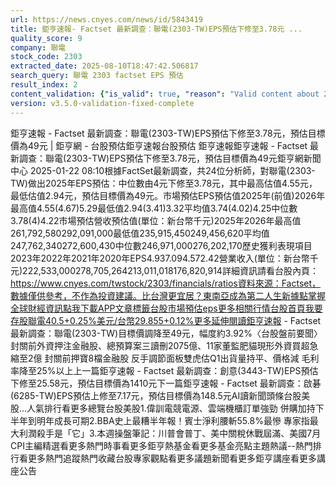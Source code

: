 ```yaml
---
url: https://news.cnyes.com/news/id/5843419
title: 鉅亨速報- Factset 最新調查：聯電(2303-TW)EPS預估下修至3.78元 ...
quality_score: 9
company: 聯電
stock_code: 2303
extracted_date: 2025-08-10T18:47:42.506817
search_query: 聯電 2303 factset EPS 預估
result_index: 2
content_validation: {"is_valid": true, "reason": "Valid content about 2303"}
version: v3.5.0-validation-fixed-complete
---
```


鉅亨速報 - Factset 最新調查：聯電(2303-TW)EPS預估下修至3.78元，預估目標價為49元 | 鉅亨網 - 台股預估‌‌鉅亨速報台股預估 鉅亨速報鉅亨速報 - Factset 最新調查：聯電(2303-TW)EPS預估下修至3.78元，預估目標價為49元鉅亨網新聞中心 2025-01-22 08:10‌根據FactSet最新調查，共24位分析師，對聯電(2303-TW)做出2025年EPS預估：中位數由4元下修至3.78元，其中最高估值4.55元，最低估值2.94元，預估目標價為49元。市場預估EPS預估值2025年(前值)2026年最高值4.55(4.67)5.29最低值2.94(3.41)3.32平均值3.74(4.02)4.25中位數3.78(4)4.22市場預估營收‌預估值(單位：新台幣千元)2025年2026年最高值261,792,580292,091,000最低值235,915,450249,456,620平均值247,762,340272,600,430中位數246,971,000276,202,170歷史獲利表現項目2023年2022年2021年2020年EPS4.937.094.572.42營業收入(單位：新台幣千元)222,533,000278,705,264213,011,018176,820,914詳細資訊請看台股內頁：https://www.cnyes.com/twstock/2303/financials/ratios資料來源：Factset，數據僅供參考，不作為投資建議。比台灣更宜居？東南亞成為第二人生新據點掌握全球財經資訊點我下載APP文章標籤台股市場預估eps更多相關行情台股首頁我要存股聯電40.5+0.25%美元/台幣29.855+0.12%更多延伸閱讀鉅亨速報 - Factset 最新調查：聯電(2303-TW)目標價調降至49元，幅度約3.92%〈台股盤前要聞〉封關前外資押注金融股、總預算案三讀刪2075億、11家董監肥貓現形外資買超急縮至2億 封關前押寶8檔金融股 反手調節面板雙虎估Q1出貨量持平、價格減 毛利率降至25%以上‌上一篇鉅亨速報 - Factset 最新調查：創意(3443-TW)EPS預估下修至25.58元，預估目標價為1410元下一篇鉅亨速報 - Factset 最新調查：啟碁(6285-TW)EPS預估上修至7.17元，預估目標價為148.5元‌‌AI讀新聞頭條台股美股...人氣排行看更多總覽台股美股1.偉訓電競電源、雲端機櫃訂單強勁 併購加持下半年到明年成長可期2.BBA史上最糟半年報！賓士淨利腰斬55.8%最慘 專家指最大利潤殺手是「它」3.本週操盤筆記：川普會普丁、美中關稅休戰屆滿、美國7月CPI‌主編精選看更多‌熱門時事看更多‌‌‌‌‌‌‌‌‌‌‌‌‌‌‌‌‌鉅亨熱基金看更多基金亮點主題熱議‌‌‌‌--‌‌‌‌熱門排行看更多熱門追蹤熱門收藏‌‌‌‌‌‌‌‌‌台股專家觀點看更多議題新聞看更多鉅亨講座看更多講座公告‌‌‌‌‌‌‌‌